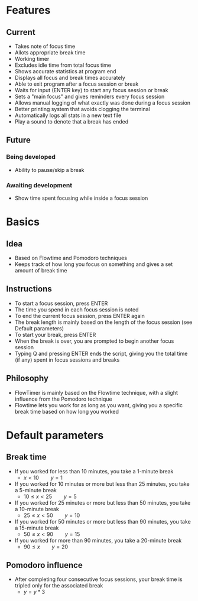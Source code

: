 # Features
## Current
- Takes note of focus time
- Allots appropriate break time
- Working timer
- Excludes idle time from total focus time
- Shows accurate statistics at program end
- Displays all focus and break times accurately
- Able to exit program after a focus session or break
- Waits for input (ENTER key) to start any focus session or break
- Sets a "main focus" and gives reminders every focus session
- Allows manual logging of what exactly was done during a focus session
- Better printing system that avoids clogging the terminal
- Automatically logs all stats in a new text file
- Play a sound to denote that a break has ended
## Future
### Being developed
- Ability to pause/skip a break
### Awaiting development
- Show time spent focusing while inside a focus session
# Basics
## Idea
- Based on Flowtime and Pomodoro techniques
- Keeps track of how long you focus on something and gives a set amount of break time
## Instructions
- To start a focus session, press ENTER
- The time you spend in each focus session is noted
- To end the current focus session, press ENTER again
- The break length is mainly based on the length of the focus session (see Default parameters)
- To start your break, press ENTER
- When the break is over, you are prompted to begin another focus session
- Typing Q and pressing ENTER ends the script, giving you the total time (if any) spent in focus sessions and breaks
## Philosophy
- FlowTimer is mainly based on the Flowtime technique, with a slight influence from the Pomodoro technique
- Flowtime lets you work for as long as you want, giving you a specific break time based on how long you worked
# Default parameters
## Break time
- If you worked for less than 10 minutes, you take a 1-minute break
    - $x<10\qquad y=1$
- If you worked for 10 minutes or more but less than 25 minutes, you take a 5-minute break
    - $10\le x<25\qquad y=5$
- If you worked for 25 minutes or more but less than 50 minutes, you take a 10-minute break
    - $25\le x<50\qquad y=10$
- If you worked for 50 minutes or more but less than 90 minutes, you take a 15-minute break
    - $50\le x<90\qquad y=15$
- If you worked for more than 90 minutes, you take a 20-minute break
    - $90\le x\qquad y=20$
## Pomodoro influence
- After completing four consecutive focus sessions, your break time is tripled only for the associated break
    - $y=y*3$
